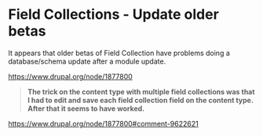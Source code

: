 # Field Collections - Update older betas

It appears that older betas of Field Collection have problems doing a database/schema update after a module update.

https://www.drupal.org/node/1877800

> **The trick on the content type with multiple field collections was that I had to edit and save each field collection field on the content type. After that it seems to have worked.**

https://www.drupal.org/node/1877800#comment-9622621
